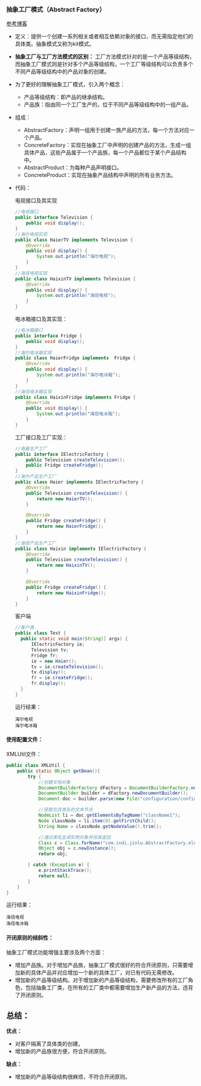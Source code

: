 ### 抽象工厂模式（Abstract Factory）
[参考博客](http://blog.csdn.net/zhengzhb/article/details/7359385)

+ 定义：提供一个创建一系列相关或者相互依赖对象的接口，而无需指定他们的具体类。抽象模式又称为kit模式。
+ **抽象工厂与工厂方法模式的区别：** 工厂方法模式针对的是一个产品等级结构，而抽象工厂模式则是针对多个产品等级结构，一个工厂等级结构可以负责多个不同产品等级结构中的产品对象的创建。
+ 为了更好的理解抽象工厂模式，引入两个概念：
  + 产品等级结构：即产品的继承结构。
  + 产品族：指由同一个工厂生产的，位于不同产品等级结构中的一组产品。
+ 组成：
  + AbstractFactory：声明一组用于创建一族产品的方法，每一个方法对应一个产品。
  + ConcreteFactory：实现在抽象工厂中声明的创建产品的方法，生成一组具体产品，这些产品属于一个产品族，每一个产品都位于某个产品结构中。
  + AbstractProduct：为每种产品声明接口。
  + ConcreteProduct：实现在抽象产品结构中声明的所有业务方法。
+ 代码：

  电视接口及其实现
  ```Java
  //电视接口
  public interface Television {
      public void display();
  }
  //海尔电视实现
  public class HaierTV implements Television {
      @Override
      public void display() {
          System.out.println("海尔电视");
      }
  }
  //海信电视实现
  public class HaixinTV implements Television {
      @Override
      public void display() {
          System.out.println("海信电视");
      }
  }
  ```
  电冰箱接口及其实现：
  ```Java
  //电冰箱接口
  public interface Fridge {
      public void display();
  }
  //海尔电冰箱实现
  public class HaierFridge implements  Fridge {
      @Override
      public void display() {
          System.out.println("海尔电冰箱");
      }
  }
  //海信电冰箱实现
  public class HaixinFridge implements Fridge {
      @Override
      public void display() {
          System.out.println("海信电冰箱");
      }
  }
  ```
  工厂接口及工厂实现：
  ```Java
  //电器生产工厂
  public interface IElectricFactory {
      public Television createTelevision();
      public Fridge createFridge();
  }
  //海尔产品生产工厂
  public class Haier implements IElectricFactory {
      @Override
      public Television createTelevision() {
          return new HaierTV();
      }

      @Override
      public Fridge createFridge() {
          return new HaierFridge();
      }
  }
  //海信产品生产工厂
  public class Haixin implements IElectricFactory {
      @Override
      public Television createTelevision() {
          return new HaixinTV();
      }

      @Override
      public Fridge createFridge() {
          return new HaixinFridge();
      }
  }
  ```
  客户端
  ```Java
  //客户类
  public class Test {
    public static void main(String[] args) {
        IElectricFactory ie;
        Television tv;
        Fridge fr;
        ie = new Haier();
        tv = ie.createTelevision();
        tv.display();
        fr = ie.createFridge();
        fr.display();
    }
  }
  ```
  运行结果：
  ```
  海尔电视
  海尔电冰箱
  ```

#### 使用配置文件：
XMLUtil文件：
```Java
public class XMLUtil {
    public static Object getBean(){
        try {
            //创建文档对象
            DocumentBuilderFactory dFactory = DocumentBuilderFactory.newInstance();
            DocumentBuilder builder = dFactory.newDocumentBuilder();
            Document doc = builder.parse(new File("configuration/config1.xml"));

            //获取包含类名的文本节点
            NodeList li = doc.getElementsByTagName("className1");
            Node classNode = li.item(0).getFirstChild();
            String Name = classNode.getNodeValue().trim();

            //通过类名生成实例对象并将其返回
            Class c = Class.forName("com.indi.jinlu.AbstractFactory.electric_appliance." + Name);
            Object obj = c.newInstance();
            return obj;

        } catch (Exception e) {
            e.printStackTrace();
            return null;
        }
    }
}
```
运行结果：
```
海信电视
海信电冰箱
```

#### 开闭原则的倾斜性：

抽象工厂模式功能增强主要涉及两个方面：
+ 增加产品族。对于增加产品族，抽象工厂模式很好的符合开闭原则，只需要增加新的具体产品并对应增加一个新的具体工厂，对已有代码无需修改。
+ 增加新的产品等级结构。对于增加新的产品等级结构，需要修改所有的工厂角色，包括抽象工厂类，在所有的工厂类中都需要增加生产新产品的方法，违背了开闭原则。

## 总结：

**优点：**
  + 对客户隔离了具体类的创建。
  + 增加新的产品族很方便，符合开闭原则。

**缺点：**  
  + 增加新的产品等级结构很麻烦，不符合开闭原则。
